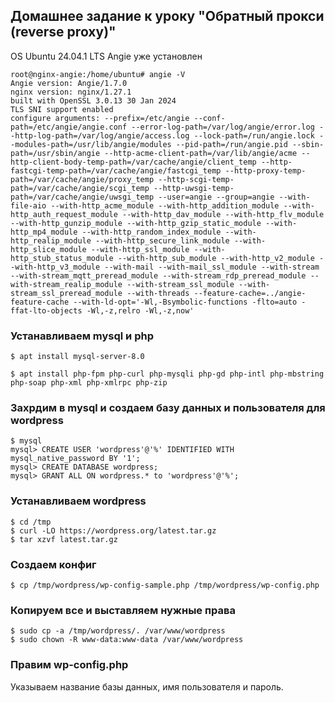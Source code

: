 ## Домашнее задание к уроку "Обратный прокси (reverse proxy)"

OS Ubuntu 24.04.1 LTS
Angie уже установлен

```
root@nginx-angie:/home/ubuntu# angie -V
Angie version: Angie/1.7.0
nginx version: nginx/1.27.1
built with OpenSSL 3.0.13 30 Jan 2024
TLS SNI support enabled
configure arguments: --prefix=/etc/angie --conf-path=/etc/angie/angie.conf --error-log-path=/var/log/angie/error.log --http-log-path=/var/log/angie/access.log --lock-path=/run/angie.lock --modules-path=/usr/lib/angie/modules --pid-path=/run/angie.pid --sbin-path=/usr/sbin/angie --http-acme-client-path=/var/lib/angie/acme --http-client-body-temp-path=/var/cache/angie/client_temp --http-fastcgi-temp-path=/var/cache/angie/fastcgi_temp --http-proxy-temp-path=/var/cache/angie/proxy_temp --http-scgi-temp-path=/var/cache/angie/scgi_temp --http-uwsgi-temp-path=/var/cache/angie/uwsgi_temp --user=angie --group=angie --with-file-aio --with-http_acme_module --with-http_addition_module --with-http_auth_request_module --with-http_dav_module --with-http_flv_module --with-http_gunzip_module --with-http_gzip_static_module --with-http_mp4_module --with-http_random_index_module --with-http_realip_module --with-http_secure_link_module --with-http_slice_module --with-http_ssl_module --with-http_stub_status_module --with-http_sub_module --with-http_v2_module --with-http_v3_module --with-mail --with-mail_ssl_module --with-stream --with-stream_mqtt_preread_module --with-stream_rdp_preread_module --with-stream_realip_module --with-stream_ssl_module --with-stream_ssl_preread_module --with-threads --feature-cache=../angie-feature-cache --with-ld-opt='-Wl,-Bsymbolic-functions -flto=auto -ffat-lto-objects -Wl,-z,relro -Wl,-z,now'
```

### Устанавливаем mysql и php 

```
$ apt install mysql-server-8.0

$ apt install php-fpm php-curl php-mysqli php-gd php-intl php-mbstring php-soap php-xml php-xmlrpc php-zip
```
### Захрдим в mysql и создаем базу данных и пользователя для wordpress

```
$ mysql
mysql> CREATE USER 'wordpress'@'%' IDENTIFIED WITH mysql_native_password BY '1';
mysql> CREATE DATABASE wordpress;
mysql> GRANT ALL ON wordpress.* to 'wordpress'@'%';
```

### Устанавливаем wordpress
```
$ cd /tmp
$ curl -LO https://wordpress.org/latest.tar.gz
$ tar xzvf latest.tar.gz
```
### Создаем конфиг
```
$ cp /tmp/wordpress/wp-config-sample.php /tmp/wordpress/wp-config.php
```
### Копируем все и выставляем нужные права
```
$ sudo cp -a /tmp/wordpress/. /var/www/wordpress
$ sudo chown -R www-data:www-data /var/www/wordpress
```
### Правим wp-config.php
Указываем название базы данных, имя пользователя и пароль.
